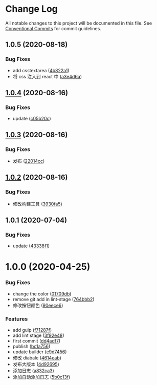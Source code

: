 # Change Log

All notable changes to this project will be documented in this file.
See [Conventional Commits](https://conventionalcommits.org) for commit guidelines.

## 1.0.5 (2020-08-18)

### Bug Fixes

- add csstextarea ([4b822a1](https://github.com/nu-system/react/commit/4b822a1b82ec2e2ca6bdfcdd473c978653573acc))
- 将 css 注入到 react 中 ([a3e4d6a](https://github.com/nu-system/react/commit/a3e4d6a22d345e02f2580b53212f6c063176d8b1))

## [1.0.4](https://github.com/nu-system/css-input/compare/@_nu/css-input@1.0.3...@_nu/css-input@1.0.4) (2020-08-16)

### Bug Fixes

- update ([c05b20c](https://github.com/nu-system/css-input/commit/c05b20c3fd94f0884015cc0589f7c44abc218901))

## [1.0.3](https://github.com/nu-system/css-input/compare/@_nu/css-input@1.0.2...@_nu/css-input@1.0.3) (2020-08-16)

### Bug Fixes

- 发布 ([22014cc](https://github.com/nu-system/css-input/commit/22014cc0d056833c00f02db9409b19c508ca88f7))

## [1.0.2](https://github.com/nu-system/css-input/compare/@_nu/css-input@1.0.1...@_nu/css-input@1.0.2) (2020-08-16)

### Bug Fixes

- 修改构建工具 ([3930fa5](https://github.com/nu-system/css-input/commit/3930fa508af689207d8d591aab09054b4023948e))

## 1.0.1 (2020-07-04)

### Bug Fixes

- update ([43338f1](https://github.com/nu-system/css-input/commit/43338f17c5654c81aff1fcdf442acfa96785d0fd))

# 1.0.0 (2020-04-25)

### Bug Fixes

- change the color ([01709db](https://github.com/nu-system/css-input/commit/01709db950497dac8018cc8801d65b75a87057ec))
- remove git add in lint-stage ([764bbb2](https://github.com/nu-system/css-input/commit/764bbb2a0ae877a40db175701ddac6e7f0d10353))
- 修改按钮颜色 ([90eece6](https://github.com/nu-system/css-input/commit/90eece60ab632d824acfe96a6cb107c497b3c93b))

### Features

- add gulp ([f71287f](https://github.com/nu-system/css-input/commit/f71287fdc829fe7a3aef99f2a41b1bc76990cddb))
- add lint stage ([3f92e48](https://github.com/nu-system/css-input/commit/3f92e481f6e4668f6da62a665600438d8aadc127))
- first commit ([dd4adf7](https://github.com/nu-system/css-input/commit/dd4adf72b3702efcdf8d673359bacace7e36bff6))
- publish ([bc1a756](https://github.com/nu-system/css-input/commit/bc1a756e746b364da5984c6a37ecb63438a2dc56))
- update builder ([e9d7456](https://github.com/nu-system/css-input/commit/e9d745645c5e5328966011ea24d817baaf4f1ac8))
- 修改 diabale ([4614eab](https://github.com/nu-system/css-input/commit/4614eab02eade651f137ed7ebb9d6eb9d552691f))
- 发布大版本 ([4d92695](https://github.com/nu-system/css-input/commit/4d926956bee35943f91ac60b903c780b96ff2d35))
- 添加日志 ([a832ca3](https://github.com/nu-system/css-input/commit/a832ca3c9f00e068c59f6a292926f1716aad773d))
- 添加自动添加日志 ([5b0c13f](https://github.com/nu-system/css-input/commit/5b0c13f4b668275c93e62c236774fdfeba55e8f7))
